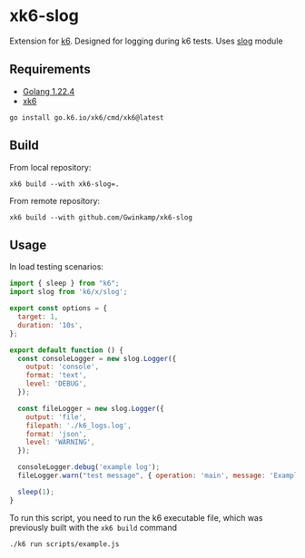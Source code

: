 # xk6-slog

Extension for [k6](https://k6.io). Designed for logging during k6 tests. Uses [slog](https://pkg.go.dev/log/slog) module

## Requirements

* [Golang 1.22.4](https://go.dev/)
* [xk6](https://k6.io/blog/extending-k6-with-xk6/)

```shell
go install go.k6.io/xk6/cmd/xk6@latest
```

## Build

From local repository:

```shell
xk6 build --with xk6-slog=.
```

From remote repository:

```shell
xk6 build --with github.com/Gwinkamp/xk6-slog
```

## Usage

In load testing scenarios:

```javascript
import { sleep } from "k6";
import slog from 'k6/x/slog';

export const options = {
  target: 1,
  duration: '10s',
};

export default function () {
  const consoleLogger = new slog.Logger({
    output: 'console',
    format: 'text',
    level: 'DEBUG',
  });

  const fileLogger = new slog.Logger({
    output: 'file',
    filepath: './k6_logs.log',
    format: 'json',
    level: 'WARNING',
  });

  consoleLogger.debug('example log');
  fileLogger.warn("test message", { operation: 'main', message: 'Example log', test: 123 });

  sleep(1);
}
```

To run this script, you need to run the k6 executable file, which was previously built with the `xk6 build` command

```shell
./k6 run scripts/example.js
```
